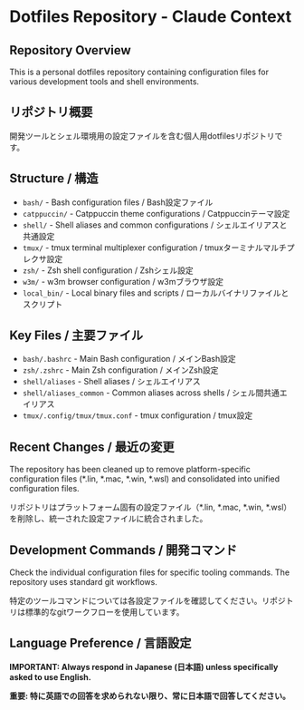 # Dotfiles Repository - Claude Context

## Repository Overview
This is a personal dotfiles repository containing configuration files for various development tools and shell environments.

## リポジトリ概要
開発ツールとシェル環境用の設定ファイルを含む個人用dotfilesリポジトリです。

## Structure / 構造
- `bash/` - Bash configuration files / Bash設定ファイル
- `catppuccin/` - Catppuccin theme configurations / Catppuccinテーマ設定
- `shell/` - Shell aliases and common configurations / シェルエイリアスと共通設定
- `tmux/` - tmux terminal multiplexer configuration / tmuxターミナルマルチプレクサ設定
- `zsh/` - Zsh shell configuration / Zshシェル設定
- `w3m/` - w3m browser configuration / w3mブラウザ設定
- `local_bin/` - Local binary files and scripts / ローカルバイナリファイルとスクリプト

## Key Files / 主要ファイル
- `bash/.bashrc` - Main Bash configuration / メインBash設定
- `zsh/.zshrc` - Main Zsh configuration / メインZsh設定
- `shell/aliases` - Shell aliases / シェルエイリアス
- `shell/aliases_common` - Common aliases across shells / シェル間共通エイリアス
- `tmux/.config/tmux/tmux.conf` - tmux configuration / tmux設定

## Recent Changes / 最近の変更
The repository has been cleaned up to remove platform-specific configuration files (*.lin, *.mac, *.win, *.wsl) and consolidated into unified configuration files.

リポジトリはプラットフォーム固有の設定ファイル（*.lin, *.mac, *.win, *.wsl）を削除し、統一された設定ファイルに統合されました。

## Development Commands / 開発コマンド
Check the individual configuration files for specific tooling commands. The repository uses standard git workflows.

特定のツールコマンドについては各設定ファイルを確認してください。リポジトリは標準的なgitワークフローを使用しています。

## Language Preference / 言語設定
**IMPORTANT: Always respond in Japanese (日本語) unless specifically asked to use English.**

**重要: 特に英語での回答を求められない限り、常に日本語で回答してください。**
